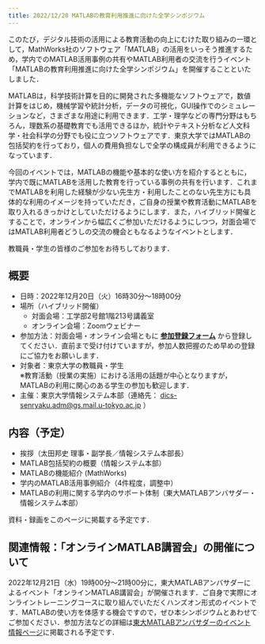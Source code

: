 ```yaml
---
title: 2022/12/20 MATLABの教育利用推進に向けた全学シンポジウム
---
```


このたび，デジタル技術の活用による教育活動の向上にむけた取り組みの一環として，MathWorks社のソフトウェア「MATLAB」の活用をいっそう推進するため，学内でのMATLAB活用事例の共有やMATLAB利用者の交流を行うイベント「MATLABの教育利用推進に向けた全学シンポジウム」を開催することといたしました．

MATLABは，科学技術計算を目的に開発された多機能なソフトウェアで，数値計算をはじめ，機械学習や統計分析，データの可視化，GUI操作でのシミュレーションなど，さまざまな用途に利用できます．工学・理学などの専門分野はもちろん，理数系の基礎教育でも活用できるほか，統計やテキスト分析など人文科学・社会科学の分野でも役に立つソフトウェアです．東京大学ではMATLABの包括契約を行っており，個人の費用負担なしで全学の構成員が利用できるようになっています．

今回のイベントでは，MATLABの機能や基本的な使い方を紹介するとともに，学内で既にMATLABを活用した教育を行っている事例の共有を行います．これまでMATLABを利用した経験が少ない先生方・利用したことのない先生方にも具体的な利用のイメージを持っていただき，ご自身の授業や教育活動にMATLABを取り入れるきっかけとしていただけるようにします．また，ハイブリッド開催とすることで，オンラインから幅広くご参加いただけるようにしつつ，対面会場ではMATLAB利用者どうしの交流の機会ともなるようなイベントとします．

教職員・学生の皆様のご参加をお待ちしております．

## 概要

- 日時：2022年12月20日（火）16時30分～18時00分
- 場所（ハイブリッド開催）
    - 対面会場：工学部2号館1階213号講義室
    - オンライン会場：Zoomウェビナー
- 参加方法：対面会場・オンライン会場ともに **[参加登録フォーム](https://forms.gle/qeBjvYHvZhy2URwV8)** から登録してください．直前まで受け付けていますが，参加人数把握のため早めの登録にご協力をお願いします．
- 対象者：東京大学の教職員・学生<br>※教育活動（授業の実施）における活用の話題が中心となりますが，MATLABの利用に関心のある学生の参加も歓迎します．
- 主催：東京大学情報システム本部（連絡先： <dics-senryaku.adm@gs.mail.u-tokyo.ac.jp> ）

## 内容（予定）

- 挨拶（太田邦史 理事・副学長／情報システム本部長）
- MATLAB包括契約の概要（情報システム本部）
- MATLABの機能紹介 (MathWorks)
- 学内のMATLAB活用事例紹介（4件程度，調整中）
- MATLABの利用に関する学内のサポート体制（東大MATLABアンバサダー・情報システム本部）

資料・録画をこのページに掲載する予定です．

## 関連情報：「オンラインMATLAB講習会」の開催について

2022年12月21日（水）19時00分～21時00分に，東大MATLABアンバサダーによるイベント「オンラインMATLAB講習会」が開催されます．ご自身で実際にオンライントレーニングコースに取り組んでいただくハンズオン形式のイベントです．MATLABの使い方を体感する機会ですので，ぜひ本シンポジウムとあわせてご参加ください．参加方法などの詳細は[東大MATLABアンバサダーのイベント情報ページ](https://sites.google.com/view/ut-matlab-amb/Event)に掲載される予定です．
